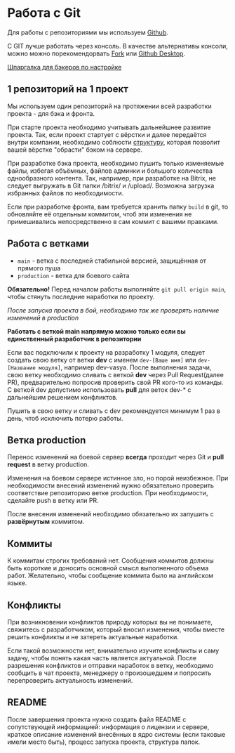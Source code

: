 # Работа с Git


Для работы с репозиториями мы используем [Github](https://github.com/CedroAgency).

С GIT лучше работать через консоль. В качестве альтернативы консоли, можно можно порекомендорвать [Fork](https://www.google.com/search?q=Fork) или [Github Desktop](https://desktop.github.com).


[Шпаргалка для бэкеров по настройке](24_git_install.md)

## 1 репозиторий на 1 проект

Мы используем один репозиторий на протяжении всей разработки проекта - для бэка и фронта.

При старте проекта необходимо учитывать дальнейшнее развитие проекта.
Так, если проект стартует с вёрстки и далее передаётся внутри компании, необходимо соблюсти [структуру](24_structure.md), которая позволит вашей вёрстке "обрасти" бэком на сервере.

При разработке бэка проекта, необходимо пушить только изменяемые файлы, избегая объёмных, файлов админки и большого количества однообразного контента. Так, например, при разработке на Bitrix, не следует выгружать в Git папки /bitrix/ и /upload/. Возможна загрузка избранных файлов по необходимости.

Если при разработке фронта, вам требуется хранить папку `build` в git, то обновляйте её отдельным коммитом, чтоб эти изменения не примешивались непосредственно в сам коммит с вашими правками.

## Работа с ветками

* `main` - ветка с последней стабильной версией, защищённая от прямого пуша
* `production` - ветка для боевого сайта


**Обязательно!** Перед началом работы выполняйте `git pull origin main`, чтобы стянуть последние наработки по проекту.

_После запуска проекта в бой, необходимо так же проверять наличие изменений в production_


**Работать с веткой main напрямую можно только если вы единственный разработчик в репозитории**


Если вас подключили к проекту на разработку 1 модуля, следует создать свою ветку от ветки **dev** c именем `dev-[Ваше имя]` или `dev-[Название модуля]`, например dev-vasya. После выполнения задачи, свою ветку необходимо сливать с веткой **dev** через Pull Request(далее PR), предварительно попросив проверить свой PR кого-то из команды. С веткой dev допустимо использовать **pull** для веток dev-* с дальнейшим решением конфликтов.


Пушить в свою ветку и сливать с dev рекомендуется минимум 1 раз в день, чтоб исключить потерю работы.


## Ветка production

Перенос изменений на боевой сервер **всегда** проходит через Git и **pull request** в ветку production.

Изменения на боевом сервере истинное зло, но порой неизбежное. При необходимости внесений изменений нужно обязательно проверить соответствие репозиторию ветке production. При необходимости, сделайте push в ветку или PR.

После внесения изменений необходимо обязательно их запушить с **развёрнутым** коммитом.


## Коммиты

К коммитам строгих требований нет. Сообщения коммитов должны быть короткие и доносить основной смысл выполненного объема работ. Желательно, чтобы сообщение коммита было на английском языке.


## Конфликты

При возникновении конфликтов природу которых вы не понимаете, свяжитесь с разработчиком, который вносил изменения, чтобы вместе решить конфликты и не затереть актуальные наработки.

Если такой возможности нет, внимательно изучите конфликты и саму задачу, чтобы понять какая часть является актуальной. После разрешения конфликтов и отправки наработок в ветку, необходимо сообщить в чат проекта, менеджеру о произошедшем и попросить перепроверить актуальность изменений.

## README

После завершения проекта нужно создать файл README с сопутствующей информацией: информация о лицензии и сервере, краткое описание изменений внесённых в ядро системы (если таковые имели место быть), процесс запуска проекта, структура папок.
